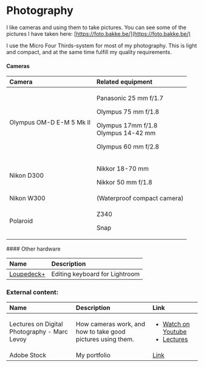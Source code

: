 # Photography

I like cameras and using them to take pictures. You can see some of the pictures I have taken here: [https://foto.bakke.be/](https://foto.bakke.be/)

I use the Micro Four Thirds-system for most of my photography. This is light and compact, and at the same time fulfill my quality requirements.

#### Cameras

<table>
  <thead>
    <tr>
      <th style="text-align:left">Camera</th>
      <th style="text-align:left">Related equipment</th>
    </tr>
  </thead>
  <tbody>
    <tr>
      <td style="text-align:left">Olympus OM-D E-M 5 Mk II</td>
      <td style="text-align:left">
        <p>Panasonic 25 mm f/1.7</p>
        <p>Olympus 75 mm f/1.8</p>
        <p>Olympus 17mm f/1.8
          <br />Olympus 14-42 mm</p>
        <p>Olympus 60 mm f/2.8</p>
      </td>
    </tr>
    <tr>
      <td style="text-align:left">Nikon D300</td>
      <td style="text-align:left">
        <p>Nikkor 18-70 mm</p>
        <p>Nikkor 50 mm f/1.8</p>
      </td>
    </tr>
    <tr>
      <td style="text-align:left">Nikon W300</td>
      <td style="text-align:left">(Waterproof compact camera)</td>
    </tr>
    <tr>
      <td style="text-align:left">Polaroid</td>
      <td style="text-align:left">
        <p>Z340</p>
        <p>Snap</p>
      </td>
    </tr>
  </tbody>
</table>#### Other hardware

| Name | Description |
| :--- | :--- |
| [Loupedeck+](https://loupedeck.com/) | Editing keyboard for Lightroom |

### External content:

<table>
  <thead>
    <tr>
      <th style="text-align:left">Name</th>
      <th style="text-align:left">Description</th>
      <th style="text-align:left">Link</th>
    </tr>
  </thead>
  <tbody>
    <tr>
      <td style="text-align:left">Lectures on Digital Photography - Marc Levoy</td>
      <td style="text-align:left">How cameras work, and how to take good pictures using them.</td>
      <td style="text-align:left">
        <p></p>
        <ul>
          <li><a href="https://www.youtube.com/playlist?list=PL7ddpXYvFXspUN0N-gObF1GXoCA-DA-7i">Watch on Youtube</a>
          </li>
          <li><a href="https://sites.google.com/site/marclevoylectures/schedule/lecture1-21mar16">Lectures</a>
          </li>
        </ul>
      </td>
    </tr>
    <tr>
      <td style="text-align:left">Adobe Stock</td>
      <td style="text-align:left">My portfolio</td>
      <td style="text-align:left"><a href="https://stock.adobe.com/no/contributor/207781363/Harald">Link</a>
      </td>
    </tr>
  </tbody>
</table>

